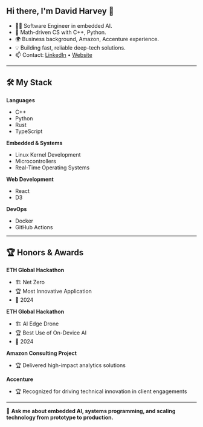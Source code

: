 ## Hi there, I'm David Harvey 👋

- 👨‍💻 Software Engineer in embedded AI.
- 🧠 Math-driven CS with C++, Python.
- 🌍 Business background, Amazon, Accenture experience.
- 💡 Building fast, reliable deep-tech solutions.
- 📫 Contact: [LinkedIn](https://www.linkedin.com/in/daviddharvey/) • [Website](https://davidharvey.co)

---

## 🛠️ My Stack

**Languages**
- C++
- Python
- Rust
- TypeScript

**Embedded & Systems**
- Linux Kernel Development
- Microcontrollers
- Real-Time Operating Systems

**Web Development**
- React
- D3

**DevOps**
- Docker
- GitHub Actions

---

## 🏆 Honors & Awards

**ETH Global Hackathon**
- 🏗️ Net Zero
- 🏆 Most Innovative Application
- 📅 2024

**ETH Global Hackathon**
- 🏗️ AI Edge Drone
- 🏆 Best Use of On-Device AI
- 📅 2024

**Amazon Consulting Project**
- 🏆 Delivered high-impact analytics solutions

**Accenture**
- 🏆 Recognized for driving technical innovation in client engagements

---

💬 **Ask me about embedded AI, systems programming, and scaling technology from prototype to production.**
